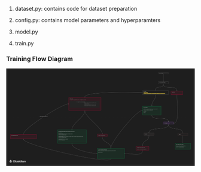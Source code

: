 
1. dataset.py: contains code for dataset preparation

2. config.py: contains model parameters and hyperparamters

3. model.py

4. train.py

### Training Flow Diagram


![training loop](./trainprocess.png)
